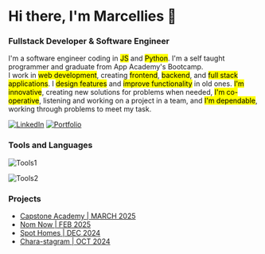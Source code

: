 # Hi there, I'm Marcellies 👋  
### Fullstack Developer & Software Engineer  

I'm a software engineer coding in <mark>JS</mark> and <mark>Python</mark>. I'm a self taught programmer and graduate from App Academy's Bootcamp.  
I work in <mark>web development</mark>, creating <mark>frontend</mark>, <mark>backend</mark>, and <mark>full stack applications</mark>. I <mark>design features</mark> and <mark>improve functionality</mark> in old ones. <mark>I'm innovative</mark>, creating new solutions for problems when needed, <mark>I'm co-operative</mark>, listening and working on a project in a team, and <mark>I'm dependable</mark>, working through problems to meet my task.

[![LinkedIn](https://img.shields.io/badge/LinkedIn-blue?style=for-the-badge)](https://www.linkedin.com/in/marcellies/)
[![Portfolio](https://img.shields.io/badge/Portfolio_Site-blue?style=for-the-badge)](https://mcode4.github.io/)

### Tools and Languages

<!-- 
JS
HTML
CSS
ExpressJS
SQLite3
SequelizeJS
-->
![Tools1](https://skillicons.dev/icons?i=js,html,css,nodejs,express,sqlite,sequelize)
<!-- 
React
Redux
Python
Flask
PostgresQL
Flask-SQLAlchemy
-->
![Tools2](https://skillicons.dev/icons?i=react,redux,python,flask,postgres,aws,docker)

### Projects
- [Capstone Academy | MARCH 2025](https://github.com/Mcode4/Capstone-Academy)
- [Nom Now | FEB 2025](https://github.com/Mcode4/NomNow)
- [Spot Homes | DEC 2024](https://github.com/Mcode4/Spot-Homes-FullStack)
- [Chara-stagram | OCT 2024](https://github.com/Mcode4/Chara-stagram)

<!--
<details>
  <summary>
    <h4>Capstone Academy | MARCH 2025</h4>
  </summary>
  Content Platform  

  ![saves-for1](https://github.com/user-attachments/assets/87067dfa-a2aa-487a-9a93-c8baaadabd3d)

  https://github.com/Mcode4/Capstone-Academy
</details>


<details>
  <summary>
    <h4>Nom Now | FEB 2025</h4>
  </summary>
  Food Delivery Site  

  ![saves-for2](https://github.com/user-attachments/assets/7e63f88a-caa8-41a9-9487-daf672ae274b)

  https://github.com/Mcode4/NomNow
</details>


<details>
  <summary>
    <h4>Spot Homes | DEC 2024</h4>
  </summary>
  Home Rental Website  

  ![saves-for3](https://github.com/user-attachments/assets/4603438e-c70f-4c72-95ab-7496fc1ccd80)

  https://github.com/Mcode4/Spot-Homes-FullStack
</details>


<details>
  <summary>
    <h4>Chara-stagram | OCT 2024</h4>
  </summary>
  Social Media Platform  

  ![saves-for4](https://github.com/user-attachments/assets/9b84e1be-ba99-48a6-9f3d-ee3d5f3248a1)

  https://github.com/Mcode4/Chara-stagram
</details>

<!--
**Mcode4/Mcode4** is a ✨ _special_ ✨ repository because its `README.md` (this file) appears on your GitHub profile.

Here are some ideas to get you started:

- 🔭 I’m currently working on ...
- 🌱 I’m currently learning ...
- 👯 I’m looking to collaborate on ...
- 🤔 I’m looking for help with ...
- 💬 Ask me about ...
- 📫 How to reach me: ...
- 😄 Pronouns: ...
- ⚡ Fun fact: ...
-->

